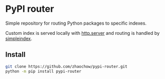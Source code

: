 # PyPI router

Simple repository for routing Python packages to specific indexes.

Custom index is served locally with [http.server](https://docs.python.org/3/library/http.server.html) and routing is
handled by [simpleindex](https://github.com/uranusjr/simpleindex).

## Install

```sh
git clone https://github.com/zhaochow/pypi-router.git
python -m pip install pypi-router
```
